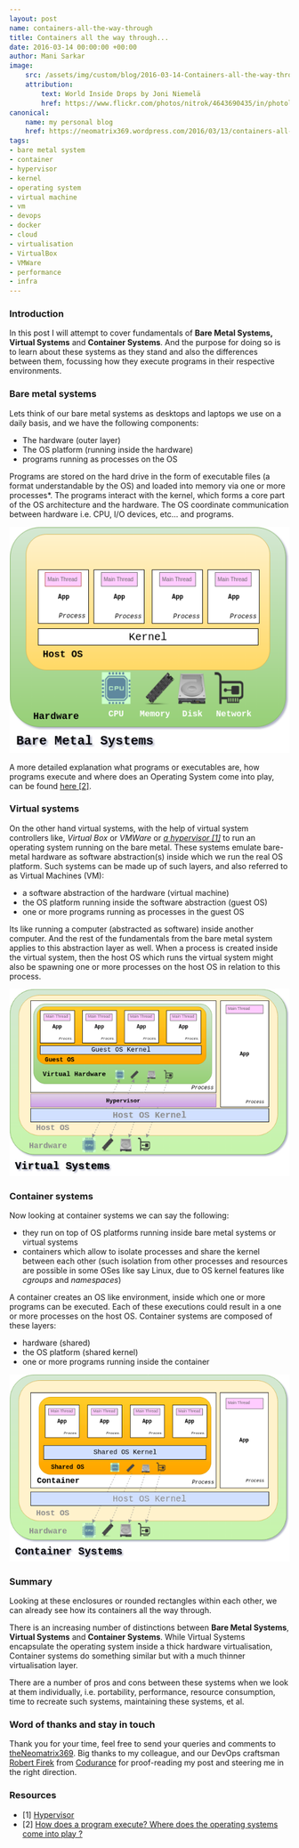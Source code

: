 ```yaml
---
layout: post
name: containers-all-the-way-through
title: Containers all the way through...
date: 2016-03-14 00:00:00 +00:00
author: Mani Sarkar
image:
    src: /assets/img/custom/blog/2016-03-14-Containers-all-the-way-through/cover-image.png
    attribution:
        text: World Inside Drops by Joni Niemelä
        href: https://www.flickr.com/photos/nitrok/4643690435/in/photolist-85m8oc-dJdHdG-rCxKY5-cSZWGm-aoSk6R-cTJyMG-AGapwu-8V9PDD-8RZxMr-9ZSVdH-8BGYS9-iENx1g-nNVtCZ-ezCSP4-4awLWU-bGvJHx-7izcMQ-5Us4oC-5fS7ye-np9Kag-nxQW1H-97rFRm-7CDVSn-amdWzY-6yydhM-7sCqL6-9hCdZ1-8o271S-pnwdfw-dQ7qGx-9RtUs9-5iXWSw-7fnmbc-7BMPf9-rAWL1e-a9DtWV-dUWBgE-prbj6-ioWvpv-6w6P2v-aDL49E-9DZy8z-kEKm9A-5m6nao-91AkmW-91nNKW-7rLbuB-aYn55V-py32i8-bWcJBy
canonical:
    name: my personal blog
    href: https://neomatrix369.wordpress.com/2016/03/13/containers-all-the-way-through/
tags:
- bare metal system
- container
- hypervisor 
- kernel
- operating system
- virtual machine 
- vm
- devops
- docker
- cloud
- virtualisation
- VirtualBox
- VMWare
- performance
- infra
--- 
```


### Introduction

In this post I will attempt to cover fundamentals of **Bare Metal Systems,** **Virtual Systems** and **Container Systems**. And the purpose for doing so is to learn about these systems as they stand and also the differences between them, focussing how they execute programs in their respective environments.

### Bare metal systems

Lets think of our bare metal systems as desktops and laptops we use on a daily basis, and we have the following components:

*   The hardware (outer layer)
*   The OS platform (running inside the hardware)
*   programs running as processes on the OS

Programs are stored on the hard drive in the form of executable files (a format understandable by the OS) and loaded into memory via one or more processes*. The programs interact with the kernel, which forms a core part of the OS architecture and the hardware. The OS coordinate communication between hardware i.e. CPU, I/O devices, etc… and programs.

<img src="/assets/img/custom/blog/2016-03-14-containers-all-the-way-through/bare-metal-systems.png" alt="Bare Metal Systems" title="Bare Metal Systems" class="img img-center img-responsive style-screengrab">


A more detailed explanation what programs or executables are, how programs execute and where does an Operating System come into play, can be found [here [2]](http://stackoverflow.com/questions/1599434/how-does-program-execute-where-does-the-operating-systems-come-into-play).

### Virtual systems

On the other hand virtual systems, with the help of virtual system controllers like, _Virtual Box_ or _VMWare_ or [_a_ _hypervisor [1]_](https://en.wikipedia.org/wiki/Hypervisor) to run an operating system running on the bare metal. These systems emulate bare-metal hardware as software abstraction(s) inside which we run the real OS platform. Such systems can be made up of such layers, and also referred to as Virtual Machines (VM):

*   a software abstraction of the hardware (virtual machine)
*   the OS platform running inside the software abstraction (guest OS)
*   one or more programs running as processes in the guest OS

Its like running a computer (abstracted as software) inside another computer. And the rest of the fundamentals from the bare metal system applies to this abstraction layer as well. When a process is created inside the virtual system, then the host OS which runs the virtual system might also be spawning one or more processes on the host OS in relation to this process.

<img src="/assets/img/custom/blog/2016-03-14-containers-all-the-way-through/virtual-systems.png" alt="Virtual Systems" title="Virtual Systems" class="img img-center img-responsive style-screengrab">

### Container systems

Now looking at container systems we can say the following:

*   they run on top of OS platforms running inside bare metal systems or virtual systems
*   containers which allow to isolate processes and share the kernel between each other (such isolation from other processes and resources are possible in some OSes like say Linux, due to OS kernel features like _cgroups_ and _namespaces_)

A container creates an OS like environment, inside which one or more programs can be executed. Each of these executions could result in a one or more processes on the host OS. Container systems are composed of these layers:

*   hardware (shared)
*   the OS platform (shared kernel)
*   one or more programs running inside the container

<img src="/assets/img/custom/blog/2016-03-14-containers-all-the-way-through/container-systems.png" alt="Container Systems" title="Container Systems" class="img img-center img-responsive style-screengrab">

### Summary

Looking at these enclosures or rounded rectangles within each other, we can already see how its containers all the way through.

There is an increasing number of distinctions between **Bare Metal Systems**, **Virtual Systems** and **Container Systems**. While Virtual Systems encapsulate the operating system inside a thick hardware virtualisation, Container systems do something similar but with a much thinner virtualisation layer.

There are a number of pros and cons between these systems when we look at them individually, i.e. portability, performance, resource consumption, time to recreate such systems, maintaining these systems, et al.

### Word of thanks and stay in touch

Thank you for your time, feel free to send your queries and comments to [theNeomatrix369](http://twitter.com/theNeomatrix369). Big thanks to my colleague, and our DevOps craftsman [Robert Firek](https://twitter.com/robertfirek) from [Codurance](http://codurance.com/aboutus/ourcompany/) for proof-reading my post and steering me in the right direction.

### Resources

* [1] [Hypervisor](https://en.wikipedia.org/wiki/Hypervisor)
* [2] [How does a program execute? Where does the operating systems come into play ?](http://stackoverflow.com/questions/1599434/how-does-program-execute-where-does-the-operating-systems-come-into-play)